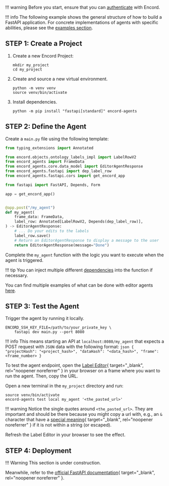 !!! warning
    Before you start, ensure that you can [authenticate](../authentication.md) with Encord.

!!! info
    The following example shows the general structure of how to build a FastAPI application.
    For concrete implementations of agents with specific abilities, please see the [examples section](examples/index.md).

## STEP 1: Create a Project

1. Create a new Encord Project:

    ```shell
    mkdir my_project
    cd my_project
    ```

2. Create and source a new virtual environment.

    ```
    python -m venv venv
    source venv/bin/activate
    ```

3. Install dependencies.

    ```shell
    python -m pip install "fastapi[standard]" encord-agents
    ```

## STEP 2: Define the Agent

Create a `main.py` file using the following template:

```python title="main.py"
from typing_extensions import Annotated

from encord.objects.ontology_labels_impl import LabelRowV2
from encord_agents import FrameData
from encord_agents.core.data_model import EditorAgentResponse
from encord_agents.fastapi import dep_label_row
from encord_agents.fastapi.cors import get_encord_app

from fastapi import FastAPI, Depends, Form

app = get_encord_app()


@app.post("/my_agent")
def my_agent(
    frame_data: FrameData,
    label_row: Annotated[LabelRowV2, Depends(dep_label_row)],
) -> EditorAgentResponse:
    # ... Do your edits to the labels
    label_row.save()
    # Return an EditorAgentResponse to display a message to the user
    return EditorAgentResponse(message="Done")
```

Complete the `my_agent` function with the logic you want to execute when the agent is triggered.

!!! tip
    You can inject multiple different [dependencies](../reference/editor_agents.md#encord_agents.fastapi.dependencies) into the function if necessary.

You can find multiple examples of what can be done with editor agents [here](/editor_agents/examples).

## STEP 3: Test the Agent

Trigger the agent by running it locally.

```shell
ENCORD_SSH_KEY_FILE=/path/to/your_private_key \
    fastapi dev main.py --port 8080
```

!!! info
    This means starting an API at `localhost:8080/my_agent` that expects a POST request with `JSON` data with the following format:
    ```json
    {
        "projectHash": "<project_hash>",
        "dataHash": "<data_hash>",
        "frame": <frame_number>
    }
    ```

To test the agent endpoint, open the [Label Editor](https://docs.encord.com/platform-documentation/Annotate/annotate-label-editor){ target="\_blank", rel="noopener noreferrer" } in your browser on a frame where you want to run the agent. Then, copy the URL.

Open a new terminal in the `my_project` directory and run:

```shell
source venv/bin/activate
encord-agents test local my_agent '<the_pasted_url>'
```

!!! warning
    Notice the single quotes around `<the_pasted_url>`. They are important and should be there because you might copy a url with, e.g., an `&` character that have a [special meaning](https://www.howtogeek.com/439199/15-special-characters-you-need-to-know-for-bash/#amp-background-process){ target="_blank", rel="noopener noreferrer" } if it is not within a string (or escaped).

Refresh the Label Editor in your browser to see the effect.

## STEP 4: Deployment

!!! Warning
    This section is under construction.

Meanwhile, refer to the [official FastAPI documentation](https://fastapi.tiangolo.com/deployment/){ target="\_blank", rel="noopener noreferrer" }.
